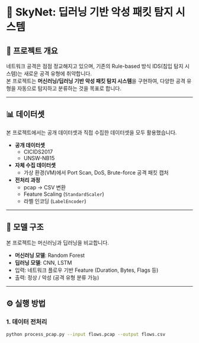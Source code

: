 # 🚀 SkyNet: 딥러닝 기반 악성 패킷 탐지 시스템

## 📌 프로젝트 개요
네트워크 공격은 점점 정교해지고 있으며, 기존의 Rule-based 방식 IDS(침입 탐지 시스템)는 새로운 공격 유형에 취약합니다.  
본 프로젝트는 **머신러닝/딥러닝 기반 악성 패킷 탐지 시스템**을 구현하여, 다양한 공격 유형을 자동으로 탐지하고 분류하는 것을 목표로 합니다.

---

## 📊 데이터셋
본 프로젝트에서는 공개 데이터셋과 직접 수집한 데이터셋을 모두 활용했습니다.

- **공개 데이터셋**
  - CICIDS2017
  - UNSW-NB15
- **자체 수집 데이터셋**
  - 가상 환경(VM)에서 Port Scan, DoS, Brute-force 공격 패킷 캡처
- **전처리 과정**
  - pcap → CSV 변환
  - Feature Scaling (`StandardScaler`)
  - 라벨 인코딩 (`LabelEncoder`)

---

## 🧠 모델 구조
본 프로젝트는 머신러닝과 딥러닝을 비교합니다.

- **머신러닝 모델**: Random Forest  
- **딥러닝 모델**: CNN, LSTM  
- 입력: 네트워크 플로우 기반 Feature (Duration, Bytes, Flags 등)  
- 출력: 정상 / 악성 (공격 유형 분류 가능)

---

## ⚙️ 실행 방법

### 1. 데이터 전처리
```bash
python process_pcap.py --input flows.pcap --output flows.csv
